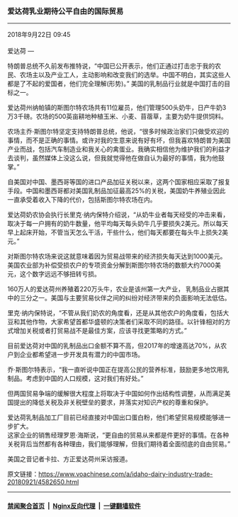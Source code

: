 ### 爱达荷乳业期待公平自由的国际贸易
------------------------

<div class="published">
 <span class="date" title="中国时间">
  <time datetime="2018-09-22T09:45:48+08:00">
   2018年9月22日 09:45
  </time>
 </span>
</div>
<br/>
<div class="wsw">
 <span class="dateline">
  爱达荷 —
 </span>
 <p>
  特朗普总统不久前发布推特说，“中国已公开表示，他们正通过打击忠于我的农民、农场主以及产业工人，主动影响和改变我们的选举。中国不明白，其实这些人都是了不起的爱国者，他们完全理解(形势)。” 美国的乳制品行业就是中国打击的目标之一。
 </p>
 <p>
  爱达荷州纳帕镇的斯图尔特农场共有11位雇员，他们管理500头奶牛，日产牛奶3万3千磅。农场的500英亩耕地种植玉米、小麦、苜蓿草，主要为奶牛提供饲料。
 </p>
 <p>
  农场主乔·斯图尔特坚定支持特朗普总统，他说，“很多时候政治家们只做受欢迎的事情，而不是正确的事情。或许对我的生意来说有好有坏，但我喜欢特朗普为美国产业而战，包括汽车制造业和我关心的禽蛋业。我确实相信他为维护我们的利益才去谈判，虽然媒体上没这么说，但我就觉得他在做自认为最好的事情，我为他鼓掌。”
 </p>
 <p>
  自美国对中国、墨西哥等国的进口产品加征关税以来，这两个国家相应采取了报复手段。中国和墨西哥都对美国乳制品加征最高25%的关税，美国奶牛养殖业因此一直承受着收入下降的代价，包括斯图尔特农场在内。
 </p>
 <p>
  爱达荷奶农协会执行长里克·纳内保特介绍说，“从奶牛业者每天经受的冲击来看，取决于每一户拥有的奶牛数量，他平均每天每头奶牛几乎要损失2美元。所以每天早上起床开始，不管当天怎么干活，干些什么，他们每天都要在每头牛上损失2美元。”
 </p>
 <p>
  对斯图尔特农场来说这就意味着因为贸易战带来的经济损失每天达到1000美元。美国农业部为补偿受损农户的专项资金分解到斯图尔特农场的数额大约7000美元，这个数字远远不够扭转亏损。
 </p>
 <p>
  160万人的爱达荷州养殖着220万头牛，农业是该州第一大产业， 乳制品业占据其中的三分之一。美国与主要贸易伙伴之间的纠纷对经济带来的负面影响无法低估。
 </p>
 <p>
  里克·纳内保特说，“不管从我们奶农的角度看，还是从其他农户的角度看，包括大豆和其他作物，大家希望首都华盛顿的决策者们采取不同的路径。以针锋相对的方式增加关税或者打贸易战不是最佳方案，应该寻找更策略的方式。”
 </p>
 <p>
  目前爱达荷对中国的乳制品出口金额不算不高，但2017年的增速高达70%，从农户到企业都希望进一步开发具有潜力的中国市场。
 </p>
 <p>
  乔·斯图尔特表示，“我一直听说中国正在提高公民的营养标准，鼓励更多地饮用乳制品。考虑到中国的人口规模，这对我们有好处。”
 </p>
 <p>
  但两国贸易争端的缓解很大程度上将取决于中国如何作出结构性调整，从而满足美国提出的降低关税及非关税壁垒的要求，并落实对知识产权的尊重和保护。
 </p>
 <p>
  爱达荷乳制品加工厂目前已经直接对中国出口蛋白粉，他们希望贸易规模能够进一步扩大。
  <br/>
  这家企业的销售经理罗恩·海斯说，“更自由的贸易从来都是件更好的事情。在各种关税背后当然都有各种理由，我们能够理解，但我们期待着全面彻底的自由贸易。”
 </p>
 <p>
  美国之音记者卡拉、方正爱达荷州采访报道。
 </p>
 <p>
 </p>
</div>

原文链接：https://www.voachinese.com/a/idaho-dairy-industry-trade-20180921/4582650.html


------------------------
#### [禁闻聚合首页](https://github.com/gfw-breaker/banned-news/blob/master/README.md) &nbsp;|&nbsp; [Nginx反向代理](https://github.com/gfw-breaker/open-proxy/blob/master/README.md) &nbsp;|&nbsp;  [一键翻墙软件](https://github.com/gfw-breaker/nogfw/blob/master/README.md)